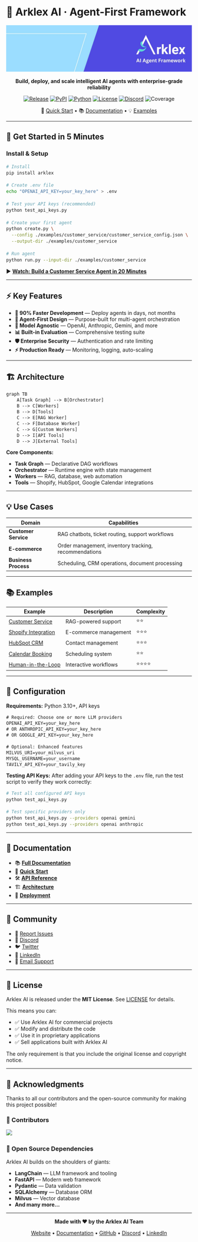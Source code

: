 # 🧠 Arklex AI · Agent-First Framework

<div align="center">

![Arklex AI Logo](Arklex_AI__logo.jpeg)

**Build, deploy, and scale intelligent AI agents with enterprise-grade reliability**

[![Release](https://img.shields.io/github/release/arklexai/Agent-First-Organization?logo=github)](https://github.com/arklexai/Agent-First-Organization/releases)
[![PyPI](https://img.shields.io/pypi/v/arklex.svg)](https://pypi.org/project/arklex)
[![Python](https://img.shields.io/pypi/pyversions/arklex)](https://pypi.org/project/arklex)
[![License](https://img.shields.io/badge/license-MIT-blue.svg)](LICENSE.md)
[![Discord](https://img.shields.io/badge/discord-join%20community-7289da?logo=discord)](https://discord.gg/kJkefzkRg5)
![Coverage](https://img.shields.io/badge/coverage-99.2%25-green)

🚀 [Quick Start](#-get-started-in-5-minutes) • 📚 [Documentation](https://arklexai.github.io/Agent-First-Organization/) • 💡 [Examples](./examples/)

</div>

---

## 🚀 Get Started in 5 Minutes

### Install & Setup

```bash
# Install
pip install arklex

# Create .env file
echo "OPENAI_API_KEY=your_key_here" > .env

# Test your API keys (recommended)
python test_api_keys.py

# Create your first agent
python create.py \
  --config ./examples/customer_service/customer_service_config.json \
  --output-dir ./examples/customer_service

# Run agent
python run.py --input-dir ./examples/customer_service
```

▶️ **[Watch: Build a Customer Service Agent in 20 Minutes](https://youtu.be/y1P2Ethvy0I)**

---

## ⚡ Key Features

- **🚀 90% Faster Development** — Deploy agents in days, not months
- **🧠 Agent-First Design** — Purpose-built for multi-agent orchestration
- **🔌 Model Agnostic** — OpenAI, Anthropic, Gemini, and more
- **📊 Built-in Evaluation** — Comprehensive testing suite
- **🛡️ Enterprise Security** — Authentication and rate limiting
- **⚡ Production Ready** — Monitoring, logging, auto-scaling

---

## 🏗️ Architecture

```mermaid
graph TB
    A[Task Graph] --> B[Orchestrator]
    B --> C[Workers]
    B --> D[Tools]
    C --> E[RAG Worker]
    C --> F[Database Worker]
    C --> G[Custom Workers]
    D --> I[API Tools]
    D --> J[External Tools]
```

**Core Components:**

- **Task Graph** — Declarative DAG workflows
- **Orchestrator** — Runtime engine with state management
- **Workers** — RAG, database, web automation
- **Tools** — Shopify, HubSpot, Google Calendar integrations

---

## 💡 Use Cases

| **Domain** | **Capabilities** |
|------------|------------------|
| **Customer Service** | RAG chatbots, ticket routing, support workflows |
| **E-commerce** | Order management, inventory tracking, recommendations |
| **Business Process** | Scheduling, CRM operations, document processing |

---

## 📚 Examples

| **Example** | **Description** | **Complexity** |
|-------------|-----------------|----------------|
| [Customer Service](./examples/customer_service/) | RAG-powered support | ⭐⭐ |
| [Shopify Integration](./examples/shopify/) | E-commerce management | ⭐⭐⭐ |
| [HubSpot CRM](./examples/hubspot/) | Contact management | ⭐⭐⭐ |
| [Calendar Booking](./examples/calendar/) | Scheduling system | ⭐⭐ |
| [Human-in-the-Loop](./examples/hitl_server/) | Interactive workflows | ⭐⭐⭐⭐ |

---

## 🔧 Configuration

**Requirements:** Python 3.10+, API keys

```env
# Required: Choose one or more LLM providers
OPENAI_API_KEY=your_key_here
# OR ANTHROPIC_API_KEY=your_key_here
# OR GOOGLE_API_KEY=your_key_here

# Optional: Enhanced features
MILVUS_URI=your_milvus_uri
MYSQL_USERNAME=your_username
TAVILY_API_KEY=your_tavily_key
```

**Testing API Keys:**
After adding your API keys to the `.env` file, run the test script to verify they work correctly:

```bash
# Test all configured API keys
python test_api_keys.py

# Test specific providers only
python test_api_keys.py --providers openai gemini
python test_api_keys.py --providers openai anthropic
```

---

## 📖 Documentation

- 📚 **[Full Documentation](https://arklexai.github.io/Agent-First-Organization/)**
- 🚀 **[Quick Start](docs/QUICKSTART.md)**
- 🛠️ **[API Reference](docs/API.md)**
- 🏗️ **[Architecture](docs/ARCHITECTURE.md)**
- 🚀 **[Deployment](docs/DEPLOYMENT.md)**

---

## 🤝 Community

- 🐛 [Report Issues](https://github.com/arklexai/Agent-First-Organization/issues)
- 💬 [Discord](https://discord.gg/kJkefzkRg5)
- 🐦 [Twitter](https://twitter.com/arklexai)
- 💼 [LinkedIn](https://www.linkedin.com/company/arklex)
- 📧 [Email Support](mailto:support@arklex.ai)

---

## 📄 License

Arklex AI is released under the **MIT License**. See [LICENSE](LICENSE.md) for details.

This means you can:

- ✅ Use Arklex AI for commercial projects
- ✅ Modify and distribute the code
- ✅ Use it in proprietary applications
- ✅ Sell applications built with Arklex AI

The only requirement is that you include the original license and copyright notice.

---

## 🙏 Acknowledgments

Thanks to all our contributors and the open-source community for making this project possible!

### 🌟 Contributors

<a href="https://github.com/arklexai/Agent-First-Organization/graphs/contributors">
  <img src="https://contributors-img.web.app/image?repo=arklexai/Agent-First-Organization" />
</a>

### 🤝 Open Source Dependencies

Arklex AI builds on the shoulders of giants:

- **LangChain** — LLM framework and tooling
- **FastAPI** — Modern web framework
- **Pydantic** — Data validation
- **SQLAlchemy** — Database ORM
- **Milvus** — Vector database
- **And many more...**

---

<div align="center">

**Made with ❤️ by the Arklex AI Team**

[Website](https://arklex.ai) • [Documentation](https://arklexai.github.io/Agent-First-Organization/) • [GitHub](https://github.com/arklexai/Agent-First-Organization) • [Discord](https://discord.gg/kJkefzkRg5) • [LinkedIn](https://www.linkedin.com/company/arklex)

</div>
